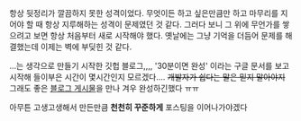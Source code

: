 항상 뒷정리가 깔끔하지 못한 성격이었다. 무엇이든 하고 싶은만큼만 하고 마무리를 지어야 할 때 항상 지루해하는 성격이 문제였던 것 같다. 그러다 보니 그 위에 무언가를 쌓으려고 보면 항상 처음부터 새로 시작해야 했다. 옛날에는 그냥 기억을 더듬어 문제를 해결했는데 이제는 벽에 부딪힌 것 같다.

...는 생각으로 만들기 시작한 깃헙 블로그,,,, '30분이면 완성' 이라는 구글 문서를 보고 시작해 들이부은 시간이 몇시간인지 모르겠다.... ~~개발자가 쉽다는 말은 믿지 말아야지~~ 그래도 좋은 [블로그 게시물](https://junhobaik.github.io/jekyll-apply-theme/#%ED%85%8C%EC%8A%A4%ED%8A%B8-%EB%B0%B0%ED%8F%AC)을 만나 겨우 완성하긴했다 ㅠㅠ

아무튼 고생고생해서 만든만큼 **천천히 꾸준하게** 포스팅을 이어나가야겠다
